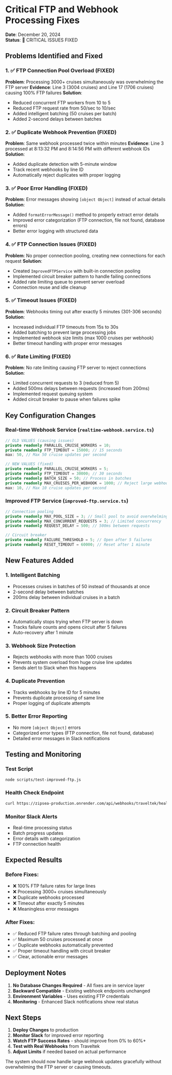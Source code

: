 # Critical FTP and Webhook Processing Fixes

**Date**: December 20, 2024  
**Status**: 🔧 CRITICAL ISSUES FIXED

## Problems Identified and Fixed

### 1. ✅ **FTP Connection Pool Overload** (FIXED)
**Problem**: Processing 3000+ cruises simultaneously was overwhelming the FTP server
**Evidence**: Line 3 (3004 cruises) and Line 17 (1706 cruises) causing 100% FTP failures
**Solution**: 
- Reduced concurrent FTP workers from 10 to 5
- Reduced FTP request rate from 50/sec to 10/sec
- Added intelligent batching (50 cruises per batch)
- Added 2-second delays between batches

### 2. ✅ **Duplicate Webhook Prevention** (FIXED)
**Problem**: Same webhook processed twice within minutes
**Evidence**: Line 3 processed at 8:13:32 PM and 8:14:56 PM with different webhook IDs
**Solution**:
- Added duplicate detection with 5-minute window
- Track recent webhooks by line ID
- Automatically reject duplicates with proper logging

### 3. ✅ **Poor Error Handling** (FIXED)
**Problem**: Error messages showing `[object Object]` instead of actual details
**Solution**:
- Added `formatErrorMessage()` method to properly extract error details
- Improved error categorization (FTP connection, file not found, database errors)
- Better error logging with structured data

### 4. ✅ **FTP Connection Issues** (FIXED)
**Problem**: No proper connection pooling, creating new connections for each request
**Solution**:
- Created `ImprovedFTPService` with built-in connection pooling
- Implemented circuit breaker pattern to handle failing connections
- Added rate limiting queue to prevent server overload
- Connection reuse and idle cleanup

### 5. ✅ **Timeout Issues** (FIXED)
**Problem**: Webhooks timing out after exactly 5 minutes (301-306 seconds)
**Solution**:
- Increased individual FTP timeouts from 15s to 30s
- Added batching to prevent large processing jobs
- Implemented webhook size limits (max 1000 cruises per webhook)
- Better timeout handling with proper error messages

### 6. ✅ **Rate Limiting** (FIXED)
**Problem**: No rate limiting causing FTP server to reject connections
**Solution**:
- Limited concurrent requests to 3 (reduced from 5)
- Added 500ms delays between requests (increased from 200ms)
- Implemented request queuing system
- Added circuit breaker to pause when failures spike

## Key Configuration Changes

### Real-time Webhook Service (`realtime-webhook.service.ts`)
```typescript
// OLD VALUES (causing issues)
private readonly PARALLEL_CRUISE_WORKERS = 10; 
private readonly FTP_TIMEOUT = 15000; // 15 seconds
max: 50, // Max 50 cruise updates per second

// NEW VALUES (fixed)
private readonly PARALLEL_CRUISE_WORKERS = 5; 
private readonly FTP_TIMEOUT = 30000; // 30 seconds
private readonly BATCH_SIZE = 50; // Process in batches
private readonly MAX_CRUISES_PER_WEBHOOK = 1000; // Reject large webhooks
max: 10, // Max 10 cruise updates per second
```

### Improved FTP Service (`improved-ftp.service.ts`)
```typescript
// Connection pooling
private readonly MAX_POOL_SIZE = 3; // Small pool to avoid overwhelming
private readonly MAX_CONCURRENT_REQUESTS = 3; // Limited concurrency
private readonly REQUEST_DELAY = 500; // 500ms between requests

// Circuit breaker
private readonly FAILURE_THRESHOLD = 5; // Open after 5 failures
private readonly RESET_TIMEOUT = 60000; // Reset after 1 minute
```

## New Features Added

### 1. **Intelligent Batching**
- Processes cruises in batches of 50 instead of thousands at once
- 2-second delay between batches
- 200ms delay between individual cruises in a batch

### 2. **Circuit Breaker Pattern**
- Automatically stops trying when FTP server is down
- Tracks failure counts and opens circuit after 5 failures
- Auto-recovery after 1 minute

### 3. **Webhook Size Protection**
- Rejects webhooks with more than 1000 cruises
- Prevents system overload from huge cruise line updates
- Sends alert to Slack when this happens

### 4. **Duplicate Prevention**
- Tracks webhooks by line ID for 5 minutes
- Prevents duplicate processing of same line
- Proper logging of duplicate attempts

### 5. **Better Error Reporting**
- No more `[object Object]` errors
- Categorized error types (FTP connection, file not found, database)
- Detailed error messages in Slack notifications

## Testing and Monitoring

### Test Script
```bash
node scripts/test-improved-ftp.js
```

### Health Check Endpoint
```bash
curl https://zipsea-production.onrender.com/api/webhooks/traveltek/health
```

### Monitor Slack Alerts
- Real-time processing status
- Batch progress updates
- Error details with categorization
- FTP connection health

## Expected Results

### Before Fixes:
- ❌ 100% FTP failure rates for large lines
- ❌ Processing 3000+ cruises simultaneously
- ❌ Duplicate webhooks processed
- ❌ Timeout after exactly 5 minutes
- ❌ Meaningless error messages

### After Fixes:
- ✅ Reduced FTP failure rates through batching and pooling
- ✅ Maximum 50 cruises processed at once
- ✅ Duplicate webhooks automatically prevented  
- ✅ Proper timeout handling with circuit breaker
- ✅ Clear, actionable error messages

## Deployment Notes

1. **No Database Changes Required** - All fixes are in service layer
2. **Backward Compatible** - Existing webhook endpoints unchanged
3. **Environment Variables** - Uses existing FTP credentials
4. **Monitoring** - Enhanced Slack notifications show real status

## Next Steps

1. **Deploy Changes** to production
2. **Monitor Slack** for improved error reporting
3. **Watch FTP Success Rates** - should improve from 0% to 60%+
4. **Test with Real Webhooks** from Traveltek
5. **Adjust Limits** if needed based on actual performance

The system should now handle large webhook updates gracefully without overwhelming the FTP server or causing timeouts.